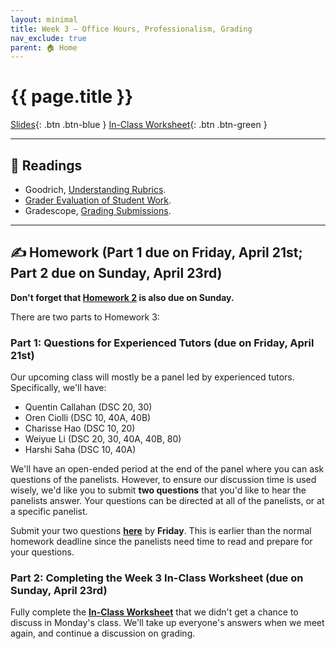```yaml
---
layout: minimal
title: Week 3 – Office Hours, Professionalism, Grading
nav_exclude: true
parent: 🏠 Home
---
```


# {{ page.title }}

[Slides](https://docs.google.com/presentation/d/16bWbx36HbqnVxhu3HcqyD2YTepP6afj0INMoHjEz4ok/edit?usp=sharing){: .btn .btn-blue } [In-Class Worksheet](https://www.gradescope.com/courses/527891/assignments/2827675/){: .btn .btn-green }

---

## 📖 Readings

- Goodrich, [Understanding Rubrics](https://www.ascd.org/el/articles/understanding-rubrics).
- [Grader Evaluation of Student Work](https://drive.google.com/file/d/1lXkv-faD79K14HXdM8xbExKzXtEVIh81/view).
- Gradescope, [Grading Submissions](https://help.gradescope.com/article/5uxa8ht1a2-instructor-assignment-grade-submissions).

---

## ✍️ Homework (Part 1 due on Friday, April 21st; Part 2 due on Sunday, April 23rd)

<!-- [Submit your answers on Gradescope](https://www.gradescope.com/courses/527891/assignments/2812749/){: .btn .btn-purple } -->

**Don't forget that [Homework 2](../02) is also due on Sunday.**

There are two parts to Homework 3:

### Part 1: Questions for Experienced Tutors (due on Friday, April 21st)

Our upcoming class will mostly be a panel led by experienced tutors. Specifically, we'll have:

- Quentin Callahan (DSC 20, 30)
- Oren Ciolli (DSC 10, 40A, 40B)
- Charisse Hao (DSC 10, 20)
- Weiyue Li (DSC 20, 30, 40A, 40B, 80)
- Harshi Saha (DSC 10, 40A)

We'll have an open-ended period at the end of the panel where you can ask questions of the panelists. However, to ensure our discussion time is used wisely, we'd like you to submit **two questions** that you'd like to hear the panelists answer. Your questions can be directed at all of the panelists, or at a specific panelist.

Submit your two questions [**here**](https://docs.google.com/forms/d/e/1FAIpQLSd_AGRICtkQvXTM-YA4uccg2f__FsL4CvMJELAvI7UrOQLxlA/viewform) by **Friday**. This is earlier than the normal homework deadline since the panelists need time to read and prepare for your questions.

### Part 2: Completing the Week 3 In-Class Worksheet (due on Sunday, April 23rd)

Fully complete the [**In-Class Worksheet**](https://www.gradescope.com/courses/527891/assignments/2827675) that we didn't get a chance to discuss in Monday's class. We'll take up everyone's answers when we meet again, and continue a discussion on grading.